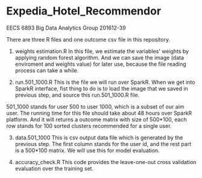 # Expedia_Hotel_Recommendor
EECS 6893 Big Data Analytics Group 201612-39

There are three R files and one outcome csv file in this repository.

1) weights estimation.R
In this file, we estimate the variables' weights by applying random forest algorithm. And we can save the image (data enviroment and weights value) for later use, because the file reading process can take a while. 

2) run.501_1000.R
This is the file we will run over SparkR. When we get into SparkR interface, fist thing to do is to load the image that we saved in previous step, and source this run.501_1000.R file. 

501_1000 stands for user 500 to user 1000, which is a subset of our aim user. The running time for this file should take about 48 hours over SparkR platform. And it will returns a outcome matrix with size of 500*100, each row stands for 100 sorted clusters recommended for a single user. 

3) data.501_1000
This is csv output data file which is generated by the previous step. The first column stands for the user id, and the rest part is a 500*100 matrix. We will use this for model evaluation. 

4) accuracy_check.R
This code provides the leave-one-out cross validation evaluation over the training set. 
